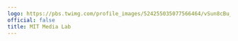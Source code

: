 ```yaml
---
logo: https://pbs.twimg.com/profile_images/524255035077566464/vSun8cBu_400x400.png
official: false
title: MIT Media Lab
---
```


